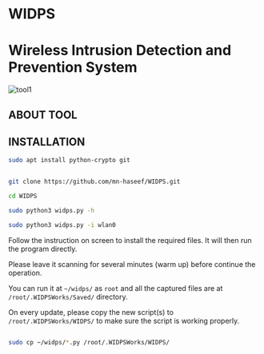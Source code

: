 # WIDPS
# **Wireless Intrusion Detection and Prevention System**


![tool1](https://user-images.githubusercontent.com/82723600/206638370-67999976-f267-45b4-a801-d90d83a70324.jpg)

## ABOUT TOOL


## INSTALLATION

```bash
sudo apt install python-crypto git
```

```bash

git clone https://github.com/mn-haseef/WIDPS.git

cd WIDPS

sudo python3 widps.py -h

sudo python3 widps.py -i wlan0

```

Follow the instruction on screen to install the required files.  It will then run the program directly.

Please leave it scanning for several minutes (warm up) before continue the operation.

You can run it at ```~/widps/``` as ```root``` and all the captured files are at ```/root/.WIDPSWorks/Saved/``` directory.

On every update, please copy the new script(s) to ```/root/.WIDPSWorks/WIDPS/``` to make sure the script is working properly.

```bash

sudo cp ~/widps/*.py /root/.WIDPSWorks/WIDPS/
